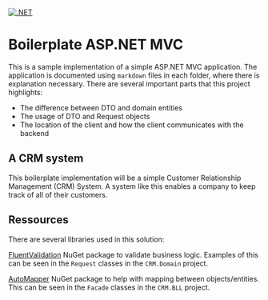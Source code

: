 [![.NET](https://github.com/brhvucn/Boilerplate_ASPNETMVC/actions/workflows/dotnet.yml/badge.svg)](https://github.com/brhvucn/Boilerplate_ASPNETMVC/actions/workflows/dotnet.yml)

# Boilerplate ASP.NET MVC
This is a sample implementation of a simple ASP.NET MVC application. The application is documented using `markdown` files in each folder, where there is explanation necessary. There are several important parts that this project highlights:

* The difference between DTO and domain entities
* The usage of DTO and Request objects
* The location of the client and how the client communicates with the backend

## A CRM system
This boilerplate implementation will be a simple Customer Relationship Management (CRM) System. A system like this enables a company to keep track of all of their customers.

## Ressources
There are several libraries used in this solution:

[FluentValidation](https://docs.fluentvalidation.net/en/latest/) NuGet package to validate business logic. Examples of this can be seen in the `Request` classes in the `CRM.Domain` project.

[AutoMapper](https://docs.automapper.org/en/stable/index.html) NuGet package to help with mapping between objects/entities. This can be seen in the `Facade` classes in the `CRM.BLL` project.
